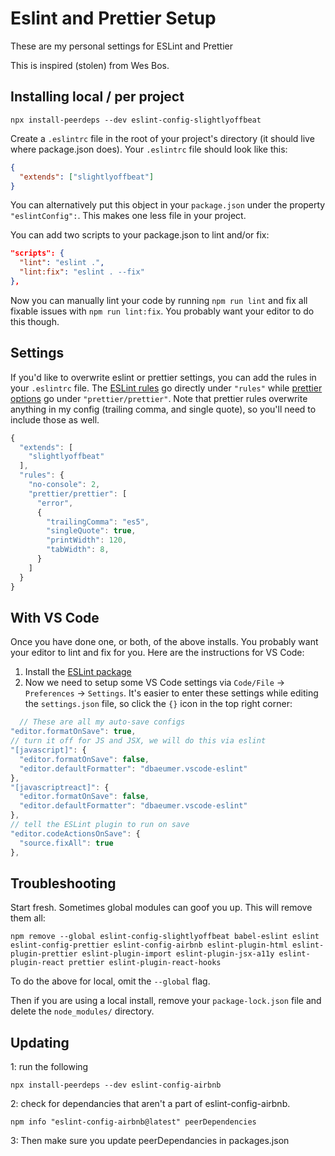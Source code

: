 # Eslint and Prettier Setup

These are my personal settings for ESLint and Prettier

This is inspired (stolen) from Wes Bos.

## Installing local / per project

```
npx install-peerdeps --dev eslint-config-slightlyoffbeat
```

Create a `.eslintrc` file in the root of your project's directory (it should live where package.json does). Your `.eslintrc` file should look like this:

```json
{
  "extends": ["slightlyoffbeat"]
}
```

You can alternatively put this object in your `package.json` under the property `"eslintConfig":`. This makes one less file in your project.

You can add two scripts to your package.json to lint and/or fix:

```json
"scripts": {
  "lint": "eslint .",
  "lint:fix": "eslint . --fix"
},
```

Now you can manually lint your code by running `npm run lint` and fix all fixable issues with `npm run lint:fix`. You probably want your editor to do this though.

## Settings

If you'd like to overwrite eslint or prettier settings, you can add the rules in your `.eslintrc` file. The [ESLint rules](https://eslint.org/docs/rules/) go directly under `"rules"` while [prettier options](https://prettier.io/docs/en/options.html) go under `"prettier/prettier"`. Note that prettier rules overwrite anything in my config (trailing comma, and single quote), so you'll need to include those as well.

```js
{
  "extends": [
    "slightlyoffbeat"
  ],
  "rules": {
    "no-console": 2,
    "prettier/prettier": [
      "error",
      {
        "trailingComma": "es5",
        "singleQuote": true,
        "printWidth": 120,
        "tabWidth": 8,
      }
    ]
  }
}
```

## With VS Code

Once you have done one, or both, of the above installs. You probably want your editor to lint and fix for you. Here are the instructions for VS Code:

1. Install the [ESLint package](https://marketplace.visualstudio.com/items?itemName=dbaeumer.vscode-eslint)
2. Now we need to setup some VS Code settings via `Code/File` → `Preferences` → `Settings`. It's easier to enter these settings while editing the `settings.json` file, so click the `{}` icon in the top right corner:

```js
  // These are all my auto-save configs
"editor.formatOnSave": true,
// turn it off for JS and JSX, we will do this via eslint
"[javascript]": {
  "editor.formatOnSave": false,
  "editor.defaultFormatter": "dbaeumer.vscode-eslint"
},
"[javascriptreact]": {
  "editor.formatOnSave": false,
  "editor.defaultFormatter": "dbaeumer.vscode-eslint"
},
// tell the ESLint plugin to run on save
"editor.codeActionsOnSave": {
  "source.fixAll": true
},

```

## Troubleshooting

Start fresh. Sometimes global modules can goof you up. This will remove them all:

```
npm remove --global eslint-config-slightlyoffbeat babel-eslint eslint eslint-config-prettier eslint-config-airbnb eslint-plugin-html eslint-plugin-prettier eslint-plugin-import eslint-plugin-jsx-a11y eslint-plugin-react prettier eslint-plugin-react-hooks
```

To do the above for local, omit the `--global` flag.

Then if you are using a local install, remove your `package-lock.json` file and delete the `node_modules/` directory.

## Updating

1: run the following

```
npx install-peerdeps --dev eslint-config-airbnb
```

2: check for dependancies that aren't a part of eslint-config-airbnb.

```
npm info "eslint-config-airbnb@latest" peerDependencies
```

3: Then make sure you update peerDependancies in packages.json
